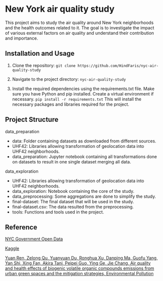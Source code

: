 # New York air quality study

This project aims to study the air quality around New York neighborhoods and the health outcomes related to it. 
The goal is to investigate the impact of various external factors on air quality and understand their contribution and importance.

## Installation and Usage

1. Clone the repository:
```git clone https://github.com/HindFaris/nyc-air-quality-study```

2. Navigate to the project directory:
```nyc-air-quality-study```

3. Install the required dependencies using the requirements.txt file. Make sure you have Python and pip installed. Create a virtual environment if necessary.
```pip install -r requirements.txt```
This will install the necessary packages and libraries required for the project.

## Project Structure

data_preparation
  - data: Folder containing datasets as downloaded from different sources.
  - UHF42: Libraries allowing transformation of geolocation data into UHF42 neighborhoods.
  - data_preparation: Jupyter notebook containing all transformations done on datasets to result in one single dataset merging all data.

data_exploration
  - UHF42: Libraries allowing transformation of geolocation data into UHF42 neighborhoods.
  - data_exploration: Notebook containing the core of the study.
  - data_preprocessing: Some aggregations are done to simplify the study.
  - final-dataset: The final dataset that will be used in the study.
  - final-dataset.csv: The data resulted from the preprocessing.
  - tools: Functions and tools used in the project.

## Reference

[NYC Government Open Data](https://data.cityofnewyork.us/Environment/Air-Quality/c3uy-2p5r)

[Kaggle](https://www.kaggle.com/datasets/claytonmiller/new-york-city-buildings-energy-consumption-survey?fbclid=IwAR26gcwjnmJIlwTzyQ9WDNeG0bRFUjtOM2r594mZRD_2WUVkVXXPiryrP_w)

[Yuan Ren, Zelong Qu, Yuanyuan Du, Ronghua Xu, Danping Ma, Guofu Yang, Yan Shi, Xing Fan, Akira Tani, Peipei Guo, Ying Ge, Jie Chang,
Air quality and health effects of biogenic volatile organic compounds emissions from urban green spaces and the mitigation strategies,
Environmental Pollution](https://www.sciencedirect.com/science/article/abs/pii/S0269749117309491)
